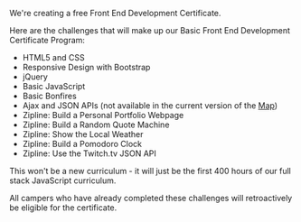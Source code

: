 We're creating a free Front End Development Certificate.

Here are the challenges that will make up our Basic Front End Development Certificate Program:

- HTML5 and CSS
- Responsive Design with Bootstrap
- jQuery
- Basic JavaScript
- Basic Bonfires
- Ajax and JSON APIs (not available in the current version of the [Map](http://www.freecodecamp.com/map))
- Zipline: Build a Personal Portfolio Webpage
- Zipline: Build a Random Quote Machine
- Zipline: Show the Local Weather
- Zipline: Build a Pomodoro Clock
- Zipline: Use the Twitch.tv JSON API

This won't be a new curriculum - it will just be the first 400 hours of our full stack JavaScript curriculum.

All campers who have already completed these challenges will retroactively be eligible for the certificate.